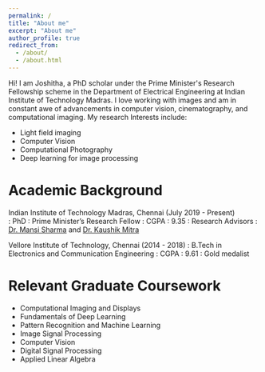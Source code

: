 ```yaml
---
permalink: /
title: "About me"
excerpt: "About me"
author_profile: true
redirect_from: 
  - /about/
  - /about.html
---
```


Hi! I am Joshitha, a PhD scholar under the Prime Minister's Research Fellowship scheme in the Department of Electrical Engineering at Indian Institute of Technology Madras. I love working with images and am in constant awe of advancements in computer vision, cinematography, and computational imaging. My research Interests include:
- Light field imaging
- Computer Vision
- Computational Photography
- Deep learning for image processing 

Academic Background
======

Indian Institute of Technology Madras, Chennai  (July 2019 - Present)   
:   PhD
:   Prime Minister’s Research Fellow
:   CGPA : 9.35
:   Research Advisors : [Dr. Mansi Sharma](https://sites.google.com/site/mansisharmaiitd/) and [Dr. Kaushik Mitra](https://www.ee.iitm.ac.in/kmitra/index.html)

Vellore Institute of Technology, Chennai        (2014 - 2018)
:   B.Tech in Electronics and Communication Engineering
:   CGPA : 9.61
:   Gold medalist

Relevant Graduate Coursework
======
- Computational Imaging and Displays
- Fundamentals of Deep Learning
- Pattern Recognition and Machine Learning
- Image Signal Processing
- Computer Vision
- Digital Signal Processing
- Applied Linear Algebra
